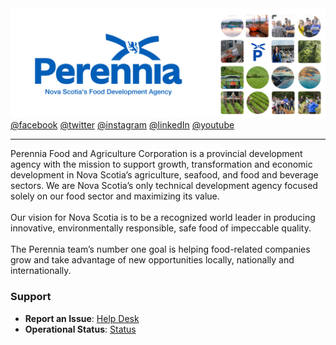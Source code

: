<img src="https://github.com/Perennia-Food-and-Agriculture/.github/blob/main/profile/github-wallpaper.png" alt="" />
<a href="https://www.facebook.com/nsperennia/" target="_blank">@facebook</a>
<a href="https://twitter.com/nsperennia?lang=en" target="_blank">@twitter</a>
<a href="https://www.instagram.com/nsperennia/" target="_blank">@instagram</a>
<a href="https://www.linkedin.com/company/5414309/" target="_blank">@linkedIn</a>
<a href="https://www.youtube.com/channel/UCSfgJQBrAvx2wURxlX499Cw" target="_blank">@youtube</a>
<hr />
<p>
  Perennia Food and Agriculture Corporation is a provincial development agency with the mission to support growth, transformation and economic development in Nova Scotia’s agriculture, seafood, and food and beverage sectors. We are Nova Scotia’s only technical development agency focused solely on our food sector and maximizing its value.
<br />
<br />
Our vision for Nova Scotia is to be a recognized world leader in producing innovative, environmentally responsible, safe food of impeccable quality.
<br />
<br />
The Perennia team’s number one goal is helping food-related companies grow and take advantage of new opportunities locally, nationally and internationally.
</p>

### Support 

- **Report an Issue**: [Help Desk](https://perennia.atlassian.net/servicedesk/customer/portal/1)
- **Operational Status**: [Status](https://www.app-status.perennia.ca/)
